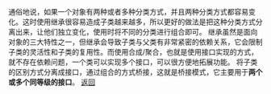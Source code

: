 通俗地说，如果一个对象有两种或者多种分类方式，并且两种分类方式都容易变化。这时使用继承很容易造成子类越来越多，所以更好的做法是把这种分类方式分离出来，让他们独立变化，使用时将不同的分类进行组合即可。
继承虽然是面向对象的三大特性之一，但继承会导致子类与父类有非常紧密的依赖关系，它会限制子类的灵活性和子类的复用性。而使用合成/聚合，也就是使用接口实现的方式，就不存在依赖问题，一个类可以实现多个接口，可以很方便地拓展功能。
将子类的区别方式分离成接口，通过组合的方式桥接，这就是桥接模式，它主要用于**两个或多个同等级的接口**。
[返回](结构型模式/readme.md)